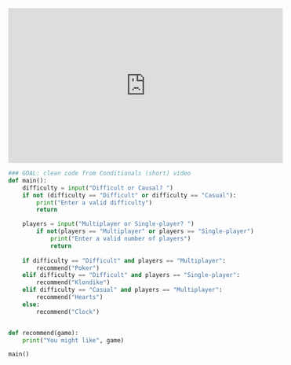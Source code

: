 <iframe width="560" height="315" 
src="https://video.cs50.io/51BNn5Ojupw?start=4" 
title="YouTube video player" 
frameborder="0" 
allow="accelerometer; autoplay; clipboard-write; encrypted-media; gyroscope; picture-in-picture" 
allowfullscreen></iframe>

```python
### GOAL: clean code from Conditionals (short) video
def main():
	difficulty = input("Difficult or Causal? ")
	if not (difficulty == "Difficult" or difficulty == "Casual"):
		print("Enter a valid difficulty")
		return

	players = input("Multiplayer or Single-player? ")
		if not(players == "Multiplayer" or players == "Single-player"):
			print("Enter a valid number of players")
			return
			
	if difficulty == "Difficult" and players == "Multiplayer":
		recommend("Poker")
	elif difficulty == "Difficult" and players == "Single-player":
		recommend("Klondike")
	elif difficulty == "Casual" and players == "Multiplayer":
		recommend("Hearts")
	else:
		recommend("Clock")


def recommend(game):
	print("You might like", game)

main()

```